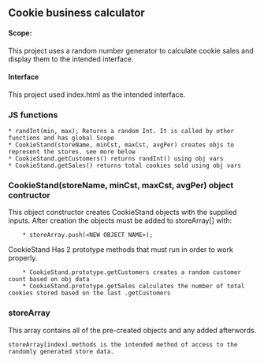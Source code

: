 ## Cookie business calculator

#### Scope:

This project uses a random number generator to calculate cookie sales and display them to the intended interface.

#### Interface

 This project used index.html as the intended interface.

### JS functions

	* randInt(min, max); Returns a random Int. It is called by other functions and has global Scope
	* CookieStand(storeName, minCst, maxCst, avgPer) creates objs to represent the stores. see more below
	* CookieStand.getCustomers() returns randInt() using obj vars
	* CookieStand.getSales() returns total cookies sold using obj vars

### CookieStand(storeName, minCst, maxCst, avgPer) object contructor

This object constructor creates CookieStand objects with the supplied inputs. After creation the objects must be added to storeArray[] with:

		* storeArray.push(<NEW OBJECT NAME>);

CookieStand Has 2 prototype methods that must run in order to work properly.

		* CookieStand.prototype.getCustomers creates a random customer count based on obj data
		* CookieStand.prototype.getSales calculates the number of total cookies stored based on the last .getCustomers

### storeArray

This array contains all of the pre-created objects and any added afterwords.

	storeArray[index].methods is the intended method of access to the randomly generated store data.
